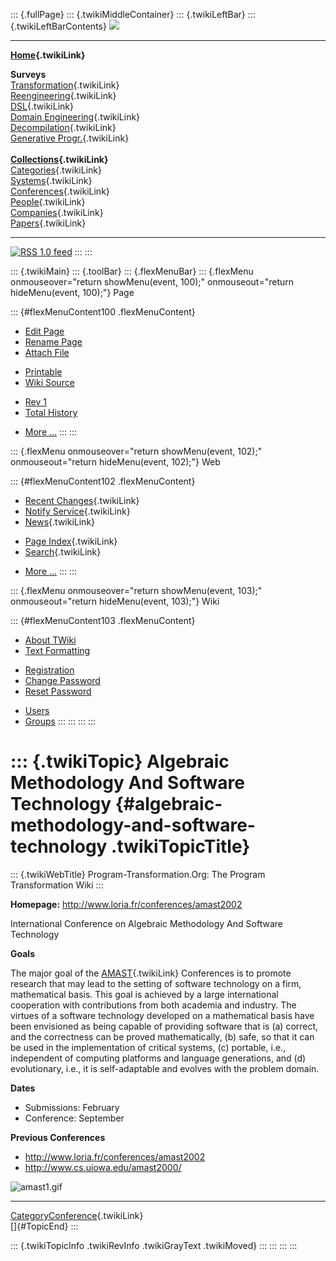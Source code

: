 ::: {.fullPage}
::: {.twikiMiddleContainer}
::: {.twikiLeftBar}
::: {.twikiLeftBarContents}
![](../pub/transformation.gif)

------------------------------------------------------------------------

**[Home](WebHome){.twikiLink}**

**Surveys**\
[Transformation](ProgramTransformation){.twikiLink}\
[Reengineering](ReengineeringWiki){.twikiLink}\
[DSL](DomainSpecificLanguages){.twikiLink}\
[Domain Engineering](DomainEngineering){.twikiLink}\
[Decompilation](DeCompilation){.twikiLink}\
[Generative Progr.](GenerativeProgrammingWiki){.twikiLink}\
\
**[Collections](CategoryCollection){.twikiLink}**\
[Categories](CategoryCategory){.twikiLink}\
[Systems](TransformationSystems){.twikiLink}\
[Conferences](TransformationConferences){.twikiLink}\
[People](TransformationPeople){.twikiLink}\
[Companies](TransformationCompanies){.twikiLink}\
[Papers](CategoryPaper){.twikiLink}

------------------------------------------------------------------------

[![](../pub/rss.gif "RSS 1.0 feed")](WebRss@skin=rss)
:::
:::

::: {.twikiMain}
::: {.toolBar}
::: {.flexMenuBar}
::: {.flexMenu onmouseover="return showMenu(event, 100);" onmouseout="return hideMenu(event, 100);"}
Page

::: {#flexMenuContent100 .flexMenuContent}
-   [Edit
    Page](http://www.program-transformation.org/edit/Transform/AlgebraicMethodologyAndSoftwareTechnology?t=1536826343)
-   [Rename
    Page](http://www.program-transformation.org/rename/Transform/AlgebraicMethodologyAndSoftwareTechnology)
-   [Attach
    File](http://www.program-transformation.org/attach/Transform/AlgebraicMethodologyAndSoftwareTechnology)

<!-- -->

-   [Printable](http://www.program-transformation.org/view/Transform/AlgebraicMethodologyAndSoftwareTechnology?skin=print.pattern)
-   [Wiki
    Source](http://www.program-transformation.org/view/Transform/AlgebraicMethodologyAndSoftwareTechnology?skin=text&raw=on&contenttype=text/plain)

<!-- -->

-   [Rev
    1](http://www.program-transformation.org/view/Transform/AlgebraicMethodologyAndSoftwareTechnology?rev=1.1)
-   [Total
    History](http://www.program-transformation.org/rdiff/Transform/AlgebraicMethodologyAndSoftwareTechnology)

<!-- -->

-   [More
    \...](http://www.program-transformation.org/oops/Transform/AlgebraicMethodologyAndSoftwareTechnology?template=oopsmore&param1=1.1&param2=1.1)
:::
:::

::: {.flexMenu onmouseover="return showMenu(event, 102);" onmouseout="return hideMenu(event, 102);"}
Web

::: {#flexMenuContent102 .flexMenuContent}
-   [Recent Changes](WebChanges){.twikiLink}
-   [Notify Service](WebNotify){.twikiLink}
-   [News](WebNews){.twikiLink}

<!-- -->

-   [Page Index](WebIndex){.twikiLink}
-   [Search](WebSearch){.twikiLink}

<!-- -->

-   [More
    \...](http://www.program-transformation.org/oops/Transform/AlgebraicMethodologyAndSoftwareTechnology?template=oopsmore&param1=1.1&param2=1.1)
:::
:::

::: {.flexMenu onmouseover="return showMenu(event, 103);" onmouseout="return hideMenu(event, 103);"}
Wiki

::: {#flexMenuContent103 .flexMenuContent}
-   [About
    TWiki](http://www.program-transformation.org/view/TWiki/WebHome)
-   [Text
    Formatting](http://www.program-transformation.org/view/TWiki/TextFormattingRules)

<!-- -->

-   [Registration](http://www.program-transformation.org/view/TWiki/TWikiRegistration)
-   [Change
    Password](http://www.program-transformation.org/view/TWiki/ChangePassword)
-   [Reset
    Password](http://www.program-transformation.org/view/TWiki/ResetPassword)

<!-- -->

-   [Users](http://www.program-transformation.org/view/Main/TWikiUsers)
-   [Groups](http://www.program-transformation.org/view/Main/TWikiGroups)
:::
:::
:::
:::

::: {.twikiTopic}
Algebraic Methodology And Software Technology {#algebraic-methodology-and-software-technology .twikiTopicTitle}
=============================================

::: {.twikiWebTitle}
Program-Transformation.Org: The Program Transformation Wiki
:::

**Homepage:** <http://www.loria.fr/conferences/amast2002>

International Conference on Algebraic Methodology And Software
Technology

**Goals**

The major goal of the [AMAST](AMAST){.twikiLink} Conferences is to
promote research that may lead to the setting of software technology on
a firm, mathematical basis. This goal is achieved by a large
international cooperation with contributions from both academia and
industry. The virtues of a software technology developed on a
mathematical basis have been envisioned as being capable of providing
software that is (a) correct, and the correctness can be proved
mathematically, (b) safe, so that it can be used in the implementation
of critical systems, (c) portable, i.e., independent of computing
platforms and language generations, and (d) evolutionary, i.e., it is
self-adaptable and evolves with the problem domain.

**Dates**

-   Submissions: February
-   Conference: September

**Previous Conferences**

-   <http://www.loria.fr/conferences/amast2002>
-   <http://www.cs.uiowa.edu/amast2000/>

![amast1.gif](http://www.cs.uiowa.edu/amast2000/amast1.gif)

------------------------------------------------------------------------

[CategoryConference](CategoryConference){.twikiLink}\
[]{#TopicEnd}
:::

::: {.twikiTopicInfo .twikiRevInfo .twikiGrayText .twikiMoved}
:::
:::
:::
:::

